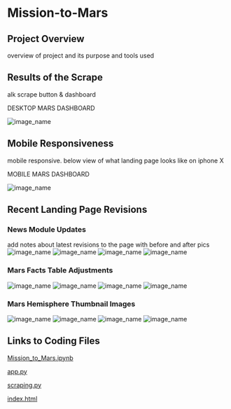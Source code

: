# Mission-to-Mars

## Project Overview
overview of project and its purpose and tools used

## Results of the Scrape
alk scrape button & dashboard

DESKTOP MARS DASHBOARD

![image_name](https://github.com/Christopheremorgan/Mission-to-Mars/blob/main/resources/mars_dash_desktop.png)

## Mobile Responsiveness
mobile responsive.  below view of what landing page looks like on iphone X

MOBILE MARS DASHBOARD

![image_name](https://github.com/Christopheremorgan/Mission-to-Mars/blob/main/resources/mars_dash_mobile.png)

## Recent Landing Page Revisions

### News Module Updates
add notes about latest revisions to the page with before and after pics
![image_name](https://github.com/Christopheremorgan/Mission-to-Mars/blob/main/resources/News_img_old.png)
![image_name](https://github.com/Christopheremorgan/Mission-to-Mars/blob/main/resources/news_code_old.png)
![image_name](https://github.com/Christopheremorgan/Mission-to-Mars/blob/main/resources/news_img_new.png)
![image_name](https://github.com/Christopheremorgan/Mission-to-Mars/blob/main/resources/news_code_new.png)

### Mars Facts Table Adjustments
![image_name](https://github.com/Christopheremorgan/Mission-to-Mars/blob/main/resources/facts_table_old.png)
![image_name](https://github.com/Christopheremorgan/Mission-to-Mars/blob/main/resources/facts_table_new.png)
![image_name](https://github.com/Christopheremorgan/Mission-to-Mars/blob/main/resources/table_pycode_old.png)
![image_name](https://github.com/Christopheremorgan/Mission-to-Mars/blob/main/resources/tabel_pycode_new.png)

### Mars Hemisphere Thumbnail Images
![image_name](https://github.com/Christopheremorgan/Mission-to-Mars/blob/main/resources/hemi_images_old.png)
![image_name](https://github.com/Christopheremorgan/Mission-to-Mars/blob/main/resources/hemi_images_new.png)
![image_name](https://github.com/Christopheremorgan/Mission-to-Mars/blob/main/resources/hemi_code_old.png)
![image_name](https://github.com/Christopheremorgan/Mission-to-Mars/blob/main/resources/hemi_code_new.png)

## Links to Coding Files

[Mission_to_Mars.ipynb](https://github.com/Christopheremorgan/Mission-to-Mars/blob/main/Mission_to_Mars.ipynb) 

[app.py](https://github.com/Christopheremorgan/Mission-to-Mars/blob/main/app.py) 

[scraping.py](https://github.com/Christopheremorgan/Mission-to-Mars/blob/main/scraping.py) 

[index.html](https://github.com/Christopheremorgan/Mission-to-Mars/blob/main/templates/index.html) 
